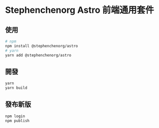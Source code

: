 # Stephenchenorg Astro 前端通用套件

## 使用

```bash
# npm
npm install @stephenchenorg/astro
# yarn
yarn add @stephenchenorg/astro
```

## 開發

```bash
yarn
yarn build
```

## 發布新版

```bash
npm login
npm publish
```
